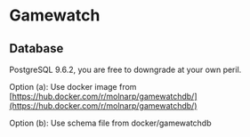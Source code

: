 # Gamewatch

## Database

PostgreSQL 9.6.2, you are free to downgrade at your own peril.

Option (a): Use docker image from [https://hub.docker.com/r/molnarp/gamewatchdb/](https://hub.docker.com/r/molnarp/gamewatchdb/)

Option (b): Use schema file from docker/gamewatchdb


